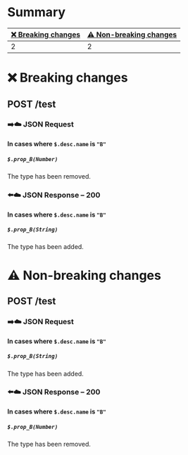 # Summary

| [❌ Breaking changes](#breaking-changes) | [⚠️ Non-breaking changes](#non-breaking-changes) |
|-----------------------------------------|--------------------------------------------------|
| 2                                       | 2                                                |

# <span id="breaking-changes"></span>❌ Breaking changes

## **POST** /test

### ➡️☁️ JSON Request

#### In cases where `$.desc.name` is `"B"`

##### `$.prop_B(Number)`

The type has been removed.

### ⬅️☁️ JSON Response – 200

#### In cases where `$.desc.name` is `"B"`

##### `$.prop_B(String)`

The type has been added.

# <span id="non-breaking-changes"></span>⚠️ Non-breaking changes

## **POST** /test

### ➡️☁️ JSON Request

#### In cases where `$.desc.name` is `"B"`

##### `$.prop_B(String)`

The type has been added.

### ⬅️☁️ JSON Response – 200

#### In cases where `$.desc.name` is `"B"`

##### `$.prop_B(Number)`

The type has been removed.
